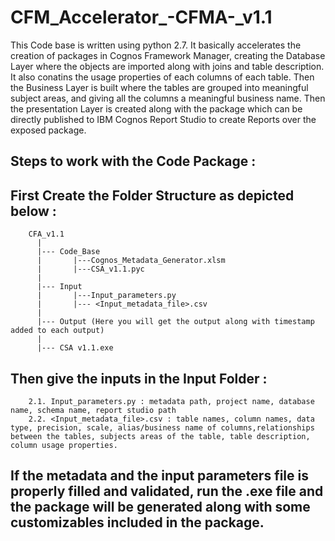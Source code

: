 # CFM_Accelerator_-CFMA-_v1.1
This Code base is written using python 2.7. It basically accelerates the creation of packages in Cognos Framework Manager, creating the Database Layer where the objects are imported along with joins and table description. It also conatins the usage properties of each columns of each table. Then the Business Layer is built where the tables are grouped into meaningful subject areas, and giving all the columns a meaningful business name. Then the presentation Layer is created along with the package which can be directly published to IBM Cognos Report Studio to create Reports over the exposed package.

## Steps to work with the Code Package : 

## First Create the Folder Structure as depicted below :

        CFA_v1.1
          |
          |--- Code_Base
          |       |---Cognos_Metadata_Generator.xlsm
          |       |---CSA_v1.1.pyc
          |
          |--- Input
          |       |---Input_parameters.py
          |       |--- <Input_metadata_file>.csv
          |
          |--- Output (Here you will get the output along with timestamp added to each output)
          |
          |--- CSA v1.1.exe

## Then give the inputs in the Input Folder : 
        2.1. Input_parameters.py : metadata path, project name, database name, schema name, report studio path
        2.2. <Input_metadata_file>.csv : table names, column names, data type, precision, scale, alias/business name of columns,relationships between the tables, subjects areas of the table, table description, column usage properties. 

## If the metadata and the input parameters file is properly filled and validated, run the .exe file and the package will be generated along with some customizables included in the package.
